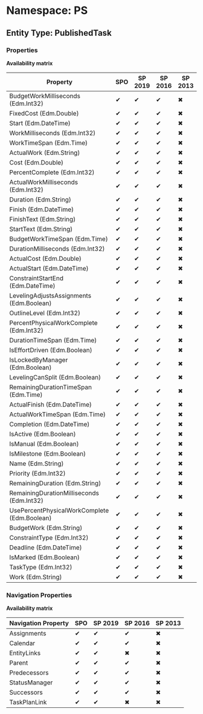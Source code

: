 # Namespace: PS
## Entity Type: PublishedTask

### Properties

**Availability matrix**

Property | SPO | SP 2019 | SP 2016 | SP 2013
----------|-----|---------|---------|--------
BudgetWorkMilliseconds (Edm.Int32) | ✔ | ✔ | ✔ | ✖
FixedCost (Edm.Double) | ✔ | ✔ | ✔ | ✖
Start (Edm.DateTime) | ✔ | ✔ | ✔ | ✖
WorkMilliseconds (Edm.Int32) | ✔ | ✔ | ✔ | ✖
WorkTimeSpan (Edm.Time) | ✔ | ✔ | ✔ | ✖
ActualWork (Edm.String) | ✔ | ✔ | ✔ | ✖
Cost (Edm.Double) | ✔ | ✔ | ✔ | ✖
PercentComplete (Edm.Int32) | ✔ | ✔ | ✔ | ✖
ActualWorkMilliseconds (Edm.Int32) | ✔ | ✔ | ✔ | ✖
Duration (Edm.String) | ✔ | ✔ | ✔ | ✖
Finish (Edm.DateTime) | ✔ | ✔ | ✔ | ✖
FinishText (Edm.String) | ✔ | ✔ | ✔ | ✖
StartText (Edm.String) | ✔ | ✔ | ✔ | ✖
BudgetWorkTimeSpan (Edm.Time) | ✔ | ✔ | ✔ | ✖
DurationMilliseconds (Edm.Int32) | ✔ | ✔ | ✔ | ✖
ActualCost (Edm.Double) | ✔ | ✔ | ✔ | ✖
ActualStart (Edm.DateTime) | ✔ | ✔ | ✔ | ✖
ConstraintStartEnd (Edm.DateTime) | ✔ | ✔ | ✔ | ✖
LevelingAdjustsAssignments (Edm.Boolean) | ✔ | ✔ | ✔ | ✖
OutlineLevel (Edm.Int32) | ✔ | ✔ | ✔ | ✖
PercentPhysicalWorkComplete (Edm.Int32) | ✔ | ✔ | ✔ | ✖
DurationTimeSpan (Edm.Time) | ✔ | ✔ | ✔ | ✖
IsEffortDriven (Edm.Boolean) | ✔ | ✔ | ✔ | ✖
IsLockedByManager (Edm.Boolean) | ✔ | ✔ | ✔ | ✖
LevelingCanSplit (Edm.Boolean) | ✔ | ✔ | ✔ | ✖
RemainingDurationTimeSpan (Edm.Time) | ✔ | ✔ | ✔ | ✖
ActualFinish (Edm.DateTime) | ✔ | ✔ | ✔ | ✖
ActualWorkTimeSpan (Edm.Time) | ✔ | ✔ | ✔ | ✖
Completion (Edm.DateTime) | ✔ | ✔ | ✔ | ✖
IsActive (Edm.Boolean) | ✔ | ✔ | ✔ | ✖
IsManual (Edm.Boolean) | ✔ | ✔ | ✔ | ✖
IsMilestone (Edm.Boolean) | ✔ | ✔ | ✔ | ✖
Name (Edm.String) | ✔ | ✔ | ✔ | ✖
Priority (Edm.Int32) | ✔ | ✔ | ✔ | ✖
RemainingDuration (Edm.String) | ✔ | ✔ | ✔ | ✖
RemainingDurationMilliseconds (Edm.Int32) | ✔ | ✔ | ✔ | ✖
UsePercentPhysicalWorkComplete (Edm.Boolean) | ✔ | ✔ | ✔ | ✖
BudgetWork (Edm.String) | ✔ | ✔ | ✔ | ✖
ConstraintType (Edm.Int32) | ✔ | ✔ | ✔ | ✖
Deadline (Edm.DateTime) | ✔ | ✔ | ✔ | ✖
IsMarked (Edm.Boolean) | ✔ | ✔ | ✔ | ✖
TaskType (Edm.Int32) | ✔ | ✔ | ✔ | ✖
Work (Edm.String) | ✔ | ✔ | ✔ | ✖

### Navigation Properties

**Availability matrix**

Navigation Property | SPO | SP 2019 | SP 2016 | SP 2013
----------|-----|---------|---------|--------
Assignments | ✔ | ✔ | ✔ | ✖
Calendar | ✔ | ✔ | ✔ | ✖
EntityLinks | ✔ | ✔ | ✖ | ✖
Parent | ✔ | ✔ | ✔ | ✖
Predecessors | ✔ | ✔ | ✔ | ✖
StatusManager | ✔ | ✔ | ✔ | ✖
Successors | ✔ | ✔ | ✔ | ✖
TaskPlanLink | ✔ | ✔ | ✖ | ✖
